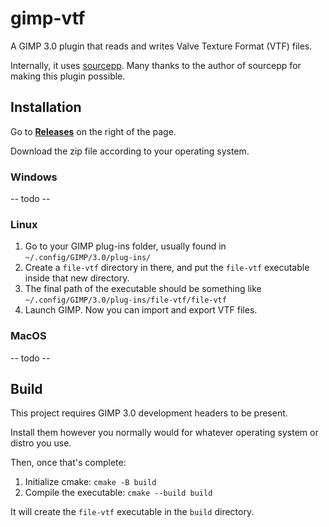 # gimp-vtf

A GIMP 3.0 plugin that reads and writes Valve Texture Format (VTF) files.

Internally, it uses [sourcepp](https://github.com/craftablescience/sourcepp/). Many thanks to the author of sourcepp for making this plugin possible.

## Installation

Go to **[Releases](./releases/)** on the right of the page.

Download the zip file according to your operating system.

### Windows

\-\- todo \-\-

### Linux

1. Go to your GIMP plug-ins folder, usually found in `~/.config/GIMP/3.0/plug-ins/`
2. Create a `file-vtf` directory in there, and put the `file-vtf` executable inside that new directory.
3. The final path of the executable should be something like `~/.config/GIMP/3.0/plug-ins/file-vtf/file-vtf`
4. Launch GIMP. Now you can import and export VTF files.

### MacOS

\-\- todo \-\-

## Build

This project requires GIMP 3.0 development headers to be present.

Install them however you normally would for whatever operating system or distro you use.

Then, once that's complete:

1. Initialize cmake: `cmake -B build`
2. Compile the executable: `cmake --build build`

It will create the `file-vtf` executable in the `build` directory.
